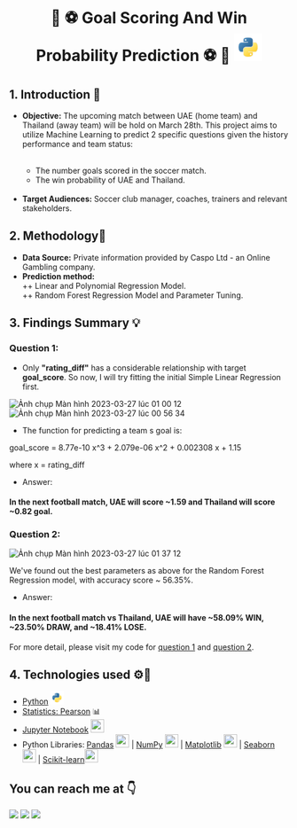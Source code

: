# <h1 align="center">:game_die: :soccer: Goal Scoring And Win Probability Prediction :soccer: :game_die: <img src="https://github.com/PrinceCorwin/Useful-tech-icons/blob/main/images/python.png" width="50" height="50"></h1>

## **1. Introduction** :pushpin:
<ul>
<li><strong>Objective:</strong> The upcoming match between UAE (home team) and Thailand (away team) will be hold on March 28th. This project aims to utilize Machine Learning to predict 2 specific questions given the history performance and team status:</li>
<br>
<ul>
<li>The number goals scored in the soccer match.</li> 
<li>The win probability of UAE and Thailand.</li>
</ul>
<br>
<li><strong>Target Audiences:</strong> Soccer club manager, coaches, trainers and relevant stakeholders.</li>
</ul>

## **2. Methodology**:microscope:

- **Data Source:** Private information provided by Caspo Ltd - an Online Gambling company.
- **Prediction method:**<br>
++ Linear and Polynomial Regression Model.<br>
++ Random Forest Regression Model and Parameter Tuning.

## **3. Findings Summary** :bulb:

<h3>Question 1:</h3>

- Only <strong>"rating_diff"</strong> has a considerable relationship with target <strong>goal_score</strong>. So now, I will try fitting the initial Simple Linear Regression first.

<img width="602" alt="Ảnh chụp Màn hình 2023-03-27 lúc 01 00 12" src="https://user-images.githubusercontent.com/104643138/227791792-3b687147-11f2-443d-a8c2-2f42f86a7f2d.png">

<img width="602" alt="Ảnh chụp Màn hình 2023-03-27 lúc 00 56 34" src="https://user-images.githubusercontent.com/104643138/227791619-bc657e5c-7e79-4556-a5e9-8ffbf34dd251.png">

- The function for predicting a team s goal is:
                       
goal_score = 8.77e-10 x^3 + 2.079e-06 x^2 + 0.002308 x + 1.15

where x = rating_diff

- Answer:
<h4>In the next football match, UAE will score ~1.59 and Thailand will score ~0.82 goal.</h4>

<h3>Question 2:</h3>

<img width="659" alt="Ảnh chụp Màn hình 2023-03-27 lúc 01 37 12" src="https://user-images.githubusercontent.com/104643138/227793801-4cc78cf0-bf6f-4934-b4dc-b1a540e60574.png">

We've found out the best parameters as above for the Random Forest Regression model, with accuracy score ~ 56.35%. 

- Answer:
<h4>In the next football match vs Thailand, UAE will have ~58.09% WIN, ~23.50% DRAW, and ~18.41% LOSE.</h4>

For more detail, please visit my code for <a href="https://github.com/phucthichlai/Soccer-Match-Prediction/blob/main/Goal%20Prediction%20(question%201).ipynb">question 1</a> and <a href="https://github.com/phucthichlai/Soccer-Match-Prediction/blob/main/Win%20Probability%20(question%202).ipynb">question 2</a>.

## 4. Technologies used ⚙️:satellite:
- [Python](https://coursera.org/share/9633cd154ac74544f87f83434258a90b) <img src="https://github.com/PrinceCorwin/Useful-tech-icons/blob/main/images/python.png" width="24" height="24">
- [Statistics: Pearson](https://www.sagepub.com/sites/default/files/upm-binaries/33663_Chapter4.pdf) :bar_chart:
- [Jupyter Notebook](https://jupyter.org/) <img src="https://user-images.githubusercontent.com/104643138/226098051-177ede6d-3fe5-49a8-8f57-446caf49f94c.png" width="24" height="24">
- Python Libraries: [Pandas](https://pandas.pydata.org/) <img src="https://user-images.githubusercontent.com/104643138/225993416-31cf4034-962c-4842-8821-5a5ccfc8e729.png" width="24" height="24"/> | [NumPy](https://numpy.org/) <img src="https://user-images.githubusercontent.com/104643138/225993758-e1b3af8b-47a0-405d-90ff-b2edeeac3d37.png" width="24" height="24"/> | [Matplotlib](https://matplotlib.org/) <img src="https://user-images.githubusercontent.com/104643138/225994026-078da32e-a169-4f83-9fa4-fc0d00c911c1.png" width="24" height="24"/>
| [Seaborn](https://seaborn.pydata.org/) <img src="https://user-images.githubusercontent.com/104643138/225994199-d9f150a0-27b6-44bc-a581-2e21d7d0e9af.svg" width="24" height="24"/> | [Scikit-learn](https://scikit-learn.org/)<img src="https://user-images.githubusercontent.com/104643138/226148658-1612b9c8-9995-41ec-b3ce-5864f39b61d9.jpeg" width="24" height="24"/>

## You can reach me at 👇
<img href="https://www.facebook.com/dobaophuc98/" src="https://img.shields.io/badge/Facebook-@dobaophuc98-1877F2?style=for-the-badge&logo=Facebook"/>
<img href="https://www.linkedin.com/in/andy-data-analyst/" src="https://img.shields.io/badge/LinkedIn-@Andy_data_analyst-0A66C2?style=for-the-badge&logo=LinkedIn"/>
<img src="https://img.shields.io/badge/Gmail-dobaophuc1998@gmail.com-EA4335?style=for-the-badge&logo=Gmail"/>
